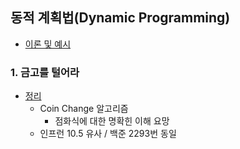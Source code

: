 ## 동적 계획법(Dynamic Programming)
- [이론 및 예시](https://github.com/ssu18/TIL/blob/main/Algorithm/AL_DP%2CDC.md)
### 1. 금고를 털어라
- [정리](https://github.com/ssu18/TIL/blob/main/Problem%20Solving/Coplit/Dp/%EA%B8%88%EA%B3%A0%EB%A5%BC%20%ED%84%B8%EC%96%B4%EB%9D%BC.md)
  - Coin Change 알고리즘
    - 점화식에 대한 명확힌 이해 요망
  - 인프런 10.5 유사 / 백준 2293번 동일